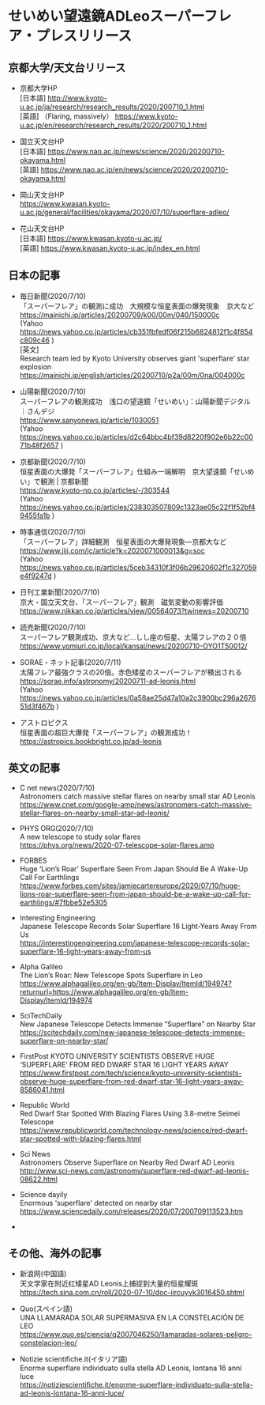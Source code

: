 # せいめい望遠鏡ADLeoスーパーフレア・プレスリリース

## 京都大学/天文台リリース
  
- 京都大学HP  
[日本語] http://www.kyoto-u.ac.jp/ja/research/research_results/2020/200710_1.html  
[英語] （Flaring, massively） https://www.kyoto-u.ac.jp/en/research/research_results/2020/200710_1.html

- 国立天文台HP  
[日本語] https://www.nao.ac.jp/news/science/2020/20200710-okayama.html  
[英語] https://www.nao.ac.jp/en/news/science/2020/20200710-okayama.html

- 岡山天文台HP  
https://www.kwasan.kyoto-u.ac.jp/general/facilities/okayama/2020/07/10/superflare-adleo/

- 花山天文台HP  
[日本語] https://www.kwasan.kyoto-u.ac.jp/  
[英語] https://www.kwasan.kyoto-u.ac.jp/index_en.html

## 日本の記事
  
- 毎日新聞(2020/7/10)  
「スーパーフレア」の観測に成功　大規模な恒星表面の爆発現象　京大など  
https://mainichi.jp/articles/20200709/k00/00m/040/150000c  
(Yahoo https://news.yahoo.co.jp/articles/cb351fbfedf06f215b6824812f1c4f854c809c46 )  
[英文]  
Research team led by Kyoto University observes giant 'superflare' star explosion  
https://mainichi.jp/english/articles/20200710/p2a/00m/0na/004000c  


- 山陽新聞(2020/7/10)  
スーパーフレアの観測成功　浅口の望遠鏡「せいめい」：山陽新聞デジタル｜さんデジ  
https://www.sanyonews.jp/article/1030051  
(Yahoo https://news.yahoo.co.jp/articles/d2c64bbc4bf39d8220f902e6b22c0071b48f2657 )

- 京都新聞(2020/7/10)  
恒星表面の大爆発「スーパーフレア」仕組み一端解明　京大望遠鏡「せいめい」で観測 | 京都新聞  
https://www.kyoto-np.co.jp/articles/-/303544  
(Yahoo https://news.yahoo.co.jp/articles/238303507809c1323ae05c22f1f52bf49455fa1b )

- 時事通信(2020/7/10)  
「スーパーフレア」詳細観測　恒星表面の大爆発現象―京都大など  
https://www.jiji.com/jc/article?k=2020071000013&g=soc  
(Yahoo https://news.yahoo.co.jp/articles/5ceb34310f3f06b29620602f1c327059e4f9247d )

- 日刊工業新聞(2020/7/10)  
京大・国立天文台、「スーパーフレア」観測　磁気変動の影響評価  
https://www.nikkan.co.jp/articles/view/00564073?twinews=20200710

- 読売新聞(2020/7/10)  
スーパーフレア観測成功、京大など…しし座の恒星、太陽フレアの２０倍  
https://www.yomiuri.co.jp/local/kansai/news/20200710-OYO1T50012/

- SORAE・ネット記事(2020/7/11)  
太陽フレア最強クラスの20倍。赤色矮星のスーパーフレアが検出される  
https://sorae.info/astronomy/20200711-ad-leonis.html  
(Yahoo https://news.yahoo.co.jp/articles/0a58ae25d47a10a2c3900bc296a267651d3f467b )

- アストロピクス   
恒星表面の超巨大爆発「スーパーフレア」の観測成功！  
https://astropics.bookbright.co.jp/ad-leonis


## 英文の記事
  
- C net news(2020/7/10)  
Astronomers catch massive stellar flares on nearby small star AD Leonis  
https://www.cnet.com/google-amp/news/astronomers-catch-massive-stellar-flares-on-nearby-small-star-ad-leonis/

- PHYS ORG(2020/7/10)  
A new telescope to study solar flares  
https://phys.org/news/2020-07-telescope-solar-flares.amp

- FORBES  
Huge ‘Lion’s Roar’ Superflare Seen From Japan Should Be A Wake-Up Call For Earthlings  
https://www.forbes.com/sites/jamiecartereurope/2020/07/10/huge-lions-roar-superflare-seen-from-japan-should-be-a-wake-up-call-for-earthlings/#7fbbe52e5305

- Interesting Engineering  
Japanese Telescope Records Solar Superflare 16 Light-Years Away From Us  
https://interestingengineering.com/japanese-telescope-records-solar-superflare-16-light-years-away-from-us

- Alpha Galileo  
The Lion’s Roar: New Telescope Spots Superflare in Leo  
https://www.alphagalileo.org/en-gb/Item-Display/ItemId/194974?returnurl=https://www.alphagalileo.org/en-gb/Item-Display/ItemId/194974

- SciTechDaily  
New Japanese Telescope Detects Immense “Superflare” on Nearby Star  
https://scitechdaily.com/new-japanese-telescope-detects-immense-superflare-on-nearby-star/  

- FirstPost
KYOTO UNIVERSITY SCIENTISTS OBSERVE HUGE ‘SUPERFLARE’ FROM RED DWARF STAR 16 LIGHT YEARS AWAY  
https://www.firstpost.com/tech/science/kyoto-university-scientists-observe-huge-superflare-from-red-dwarf-star-16-light-years-away-8586041.html

- Republic World  
Red Dwarf Star Spotted With Blazing Flares Using 3.8-metre Seimei Telescope  
https://www.republicworld.com/technology-news/science/red-dwarf-star-spotted-with-blazing-flares.html  

- Sci News  
Astronomers Observe Superflare on Nearby Red Dwarf AD Leonis  
http://www.sci-news.com/astronomy/superflare-red-dwarf-ad-leonis-08622.html

- Science dayily  
Enormous 'superflare' detected on nearby star  
https://www.sciencedaily.com/releases/2020/07/200709113523.htm

- 

## その他、海外の記事  

- 新浪网(中国語)  
天文学家在附近红矮星AD Leonis上捕捉到大量的恒星耀斑  
https://tech.sina.com.cn/roll/2020-07-10/doc-iircuyvk3016450.shtml

- Quo(スペイン語)   
UNA LLAMARADA SOLAR SUPERMASIVA EN LA CONSTELACIÓN DE LEO  
https://www.quo.es/ciencia/q2007046250/llamaradas-solares-peligro-constelacion-leo/

- Notizie scientifiche.it(イタリア語)  
Enorme superflare individuato sulla stella AD Leonis, lontana 16 anni luce  
https://notiziescientifiche.it/enorme-superflare-individuato-sulla-stella-ad-leonis-lontana-16-anni-luce/

